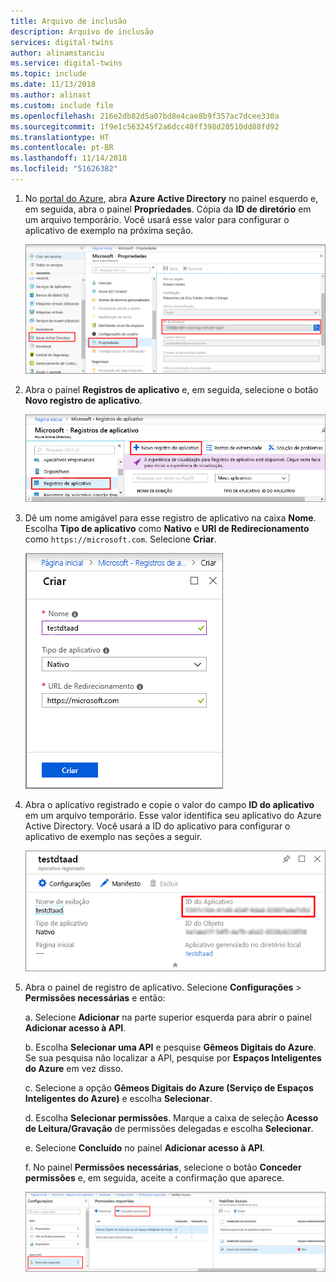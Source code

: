 ```yaml
---
title: Arquivo de inclusão
description: Arquivo de inclusão
services: digital-twins
author: alinamstanciu
ms.service: digital-twins
ms.topic: include
ms.date: 11/13/2018
ms.author: alinast
ms.custom: include file
ms.openlocfilehash: 216e2db82d5a07bd8e4cae8b9f357ac7dcee330a
ms.sourcegitcommit: 1f9e1c563245f2a6dcc40ff398d20510dd88fd92
ms.translationtype: HT
ms.contentlocale: pt-BR
ms.lasthandoff: 11/14/2018
ms.locfileid: "51626382"
---
```

1. No [portal do Azure](https://portal.azure.com), abra **Azure Active Directory** no painel esquerdo e, em seguida, abra o painel **Propriedades**. Cópia da **ID de diretório** em um arquivo temporário. Você usará esse valor para configurar o aplicativo de exemplo na próxima seção.

    ![ID do diretório do Azure Active Directory](./media/digital-twins-permissions/aad-app-reg-tenant.png)

1. Abra o painel **Registros de aplicativo** e, em seguida, selecione o botão **Novo registro de aplicativo**.

    ![Painel Registros de aplicativo](./media/digital-twins-permissions/aad-app-reg-start.png)

1. Dê um nome amigável para esse registro de aplicativo na caixa **Nome**. Escolha **Tipo de aplicativo** como **Nativo** e **URI de Redirecionamento** como `https://microsoft.com`. Selecione **Criar**.

    ![Criar painel](./media/digital-twins-permissions/aad-app-reg-create.png)

1. Abra o aplicativo registrado e copie o valor do campo **ID do aplicativo** em um arquivo temporário. Esse valor identifica seu aplicativo do Azure Active Directory. Você usará a ID do aplicativo para configurar o aplicativo de exemplo nas seções a seguir.

    ![ID do aplicativo do Azure Active Directory](./media/digital-twins-permissions/aad-app-reg-app-id.png)

1. Abra o painel de registro de aplicativo. Selecione **Configurações** > **Permissões necessárias** e então:

    a. Selecione **Adicionar** na parte superior esquerda para abrir o painel **Adicionar acesso à API**.

   b. Escolha **Selecionar uma API** e pesquise **Gêmeos Digitais do Azure**. Se sua pesquisa não localizar a API, pesquise por **Espaços Inteligentes do Azure** em vez disso.

   c. Selecione a opção **Gêmeos Digitais do Azure (Serviço de Espaços Inteligentes do Azure)** e escolha **Selecionar**.

   d. Escolha **Selecionar permissões**. Marque a caixa de seleção **Acesso de Leitura/Gravação** de permissões delegadas e escolha **Selecionar**.

   e. Selecione **Concluído** no painel **Adicionar acesso à API**.

   f. No painel **Permissões necessárias**, selecione o botão **Conceder permissões** e, em seguida, aceite a confirmação que aparece.

      ![Painel Permissões necessárias](./media/digital-twins-permissions/aad-app-req-permissions.png)
